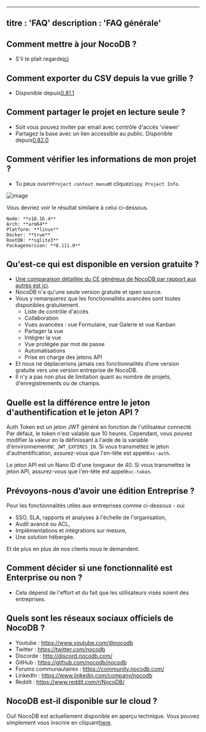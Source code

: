 ***

titre : 'FAQ'
description : 'FAQ générale'
----------------------------

## Comment mettre à jour NocoDB ?

* S'il te plait regarde[ici](https://docs.nocodb.com/getting-started/upgrading)

## Comment exporter du CSV depuis la vue grille ?

* Disponible depuis[0.81.1](https://github.com/nocodb/nocodb/releases/tag/0.81.1)

## Comment partager le projet en lecture seule ?

* Soit vous pouvez inviter par email avec contrôle d'accès 'viewer'
* Partagez la base avec un lien accessible au public. Disponible depuis[0.82.0](https://github.com/nocodb/nocodb/releases/tag/0.82.0)

## Comment vérifier les informations de mon projet ?

* Tu peux ouvrir`Project context menu`et cliquez`Copy Project Info`.

![image](/img/content/copy-proj-info.png)

Vous devriez voir le résultat similaire à celui ci-dessous.

```
Node: **v18.16.4**
Arch: **arm64**
Platform: **linux**
Docker: **true**
RootDB: **sqlite3**
PackageVersion: **0.111.0**
```

## Qu'est-ce qui est disponible en version gratuite ?

* [Une comparaison détaillée du CE généreux de NocoDB par rapport aux autres est ici](https://github.com/orgs/nocodb/projects/13).
* NocoDB n'a qu'une seule version gratuite et open source.
* Vous y remarquerez que les fonctionnalités avancées sont toutes disponibles gratuitement.
  * Liste de contrôle d'accès
  * Collaboration
  * Vues avancées : vue Formulaire, vue Galerie et vue Kanban
  * Partager la vue
  * Intégrer la vue
  * Vue protégée par mot de passe
  * Automatisations
  * Prise en charge des jetons API
* Et nous ne déplacerions jamais ces fonctionnalités d’une version gratuite vers une version entreprise de NocoDB.
* Il n'y a pas non plus de limitation quant au nombre de projets, d'enregistrements ou de champs.

## Quelle est la différence entre le jeton d'authentification et le jeton API ?

Auth Token est un jeton JWT généré en fonction de l'utilisateur connecté. Par défaut, le token n'est valable que 10 heures. Cependant, vous pouvez modifier la valeur en la définissant à l'aide de la variable d'environnement`NC_JWT_EXPIRES_IN`. Si vous transmettez le jeton d'authentification, assurez-vous que l'en-tête est appelé`xc-auth`.

Le jeton API est un Nano ID d'une longueur de 40. Si vous transmettez le jeton API, assurez-vous que l'en-tête est appelé`xc-token`.

## Prévoyons-nous d’avoir une édition Entreprise ?

Pour les fonctionnalités utiles aux entreprises comme ci-dessous - oui

* SSO, SLA, rapports et analyses à l'échelle de l'organisation,
* Audit avancé ou ACL,
* Implémentations et intégrations sur mesure,
* Une solution hébergée.

Et de plus en plus de nos clients nous le demandent.

## Comment décider si une fonctionnalité est Enterprise ou non ?

* Cela dépend de l'effort et du fait que les utilisateurs visés soient des entreprises.

## Quels sont les réseaux sociaux officiels de NocoDB ?

* Youtube : https://www.youtube.com/@nocodb
* Twitter : https://twitter.com/nocodb
* Discorde : http://discord.nocodb.com/
* GitHub : https://github.com/nocodb/nocodb
* Forums communautaires : https://community.nocodb.com/
* LinkedIn : https://www.linkedin.com/company/nocodb
* Reddit : https://www.reddit.com/r/NocoDB/

## NocoDB est-il disponible sur le cloud ?

Oui! NocoDB est actuellement disponible en aperçu technique.
Vous pouvez simplement vous inscrire en cliquant[here](https://app.nocodb.com/#/signin?utm_source=OSS\&utm_medium=OSS\&utm_campaign=OSS\&utm_content=OSS).
